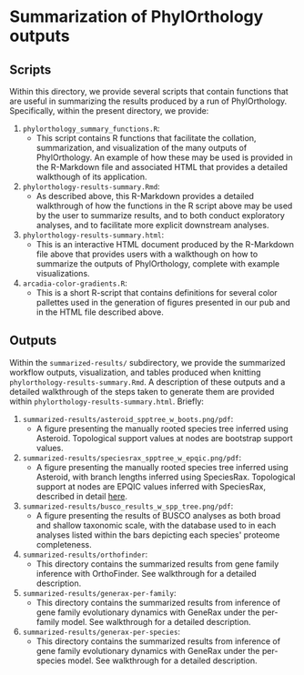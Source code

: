 # Summarization of PhylOrthology outputs
## Scripts
Within this directory, we provide several scripts that contain functions that are useful in summarizing the results produced by a run of PhylOrthology. Specifically, within the present directory, we provide:
  1. `phylorthology_summary_functions.R`:  
      + This script contains R functions that facilitate the collation, summarization, and visualization of the many outputs of PhylOrthology. An example of how these may be used is provided in the R-Markdown file and associated HTML that provides a detailed walkthough of its application.  
  2. `phylorthology-results-summary.Rmd`:
      + As described above, this R-Markdown provides a detailed walkthrough of how the functions in the R script above may be used by the user to summarize results, and to both conduct exploratory analyses, and to facilitate more explicit downstream analyses.  
  3. `phylorthology-results-summary.html`:  
      + This is an interactive HTML document produced by the R-Markdown file above that provides users with a walkthough on how to summarize the outputs of PhylOrthology, complete with example visualizations.  
  4. `arcadia-color-gradients.R`:
      + This is a short R-script that contains definitions for several color pallettes used in the generation of figures presented in our pub and in the HTML file described above.

## Outputs
Within the `summarized-results/` subdirectory, we provide the summarized workflow outputs, visualization, and tables produced when knitting `phylorthology-results-summary.Rmd`. A description of these outputs and a detailed walkthrough of the steps taken to generate them are provided within `phylorthology-results-summary.html`. Briefly:
  1. `summarized-results/asteroid_spptree_w_boots.png/pdf`:  
      + A figure presenting the manually rooted species tree inferred using Asteroid. Topological support values at nodes are bootstrap support values. 
  3. `summarized-results/speciesrax_spptree_w_epqic.png/pdf`:  
      + A figure presenting the manually rooted species tree inferred using Asteroid, with branch lengths inferred using SpeciesRax. Topological support at nodes are EPQIC values inferred with SpeciesRax, described in detail [here](https://github.com/BenoitMorel/GeneRax/wiki/SpeciesRax).  
  4. `summarized-results/busco_results_w_spp_tree.png/pdf`:  
      + A figure presenting the results of BUSCO analyses as both broad and shallow taxonomic scale, with the database used to in each analyses listed within the bars depicting each species' proteome completeness.  
  5. `summarized-results/orthofinder`:  
      + This directory contains the summarized results from gene family inference with OrthoFinder. See walkthrough for a detailed description.  
  6. `summarized-results/generax-per-family`:  
      + This directory contains the summarized results from inference of gene family evolutionary dynamics with GeneRax under the per-family model. See walkthrough for a detailed description.  
  7. `summarized-results/generax-per-species`:  
      + This directory contains the summarized results from inference of gene family evolutionary dynamics with GeneRax under the per-species model. See walkthrough for a detailed description.  
